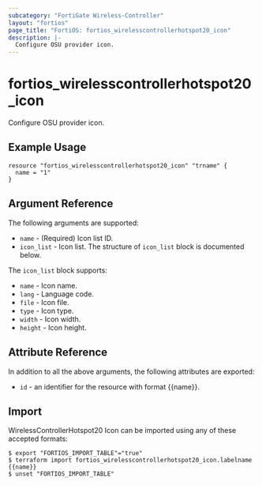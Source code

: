 ```yaml
---
subcategory: "FortiGate Wireless-Controller"
layout: "fortios"
page_title: "FortiOS: fortios_wirelesscontrollerhotspot20_icon"
description: |-
  Configure OSU provider icon.
---
```


# fortios_wirelesscontrollerhotspot20_icon
Configure OSU provider icon.

## Example Usage

```hcl
resource "fortios_wirelesscontrollerhotspot20_icon" "trname" {
  name = "1"
}
```

## Argument Reference

The following arguments are supported:

* `name` - (Required) Icon list ID.
* `icon_list` - Icon list. The structure of `icon_list` block is documented below.

The `icon_list` block supports:

* `name` - Icon name.
* `lang` - Language code.
* `file` - Icon file.
* `type` - Icon type.
* `width` - Icon width.
* `height` - Icon height.


## Attribute Reference

In addition to all the above arguments, the following attributes are exported:
* `id` - an identifier for the resource with format {{name}}.

## Import

WirelessControllerHotspot20 Icon can be imported using any of these accepted formats:
```
$ export "FORTIOS_IMPORT_TABLE"="true"
$ terraform import fortios_wirelesscontrollerhotspot20_icon.labelname {{name}}
$ unset "FORTIOS_IMPORT_TABLE"
```

